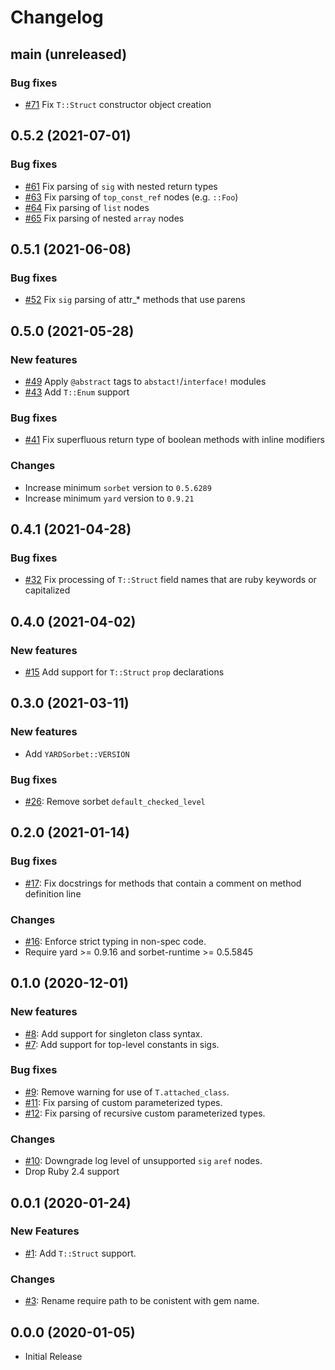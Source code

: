 # Changelog

## main (unreleased)

### Bug fixes

* [#71](https://github.com/dduugg/yard-sorbet/pull/71) Fix `T::Struct` constructor object creation

## 0.5.2 (2021-07-01)

### Bug fixes

* [#61](https://github.com/dduugg/yard-sorbet/pull/61) Fix parsing of `sig` with nested return types
* [#63](https://github.com/dduugg/yard-sorbet/pull/63) Fix parsing of `top_const_ref` nodes (e.g. `::Foo`)
* [#64](https://github.com/dduugg/yard-sorbet/pull/64) Fix parsing of `list` nodes
* [#65](https://github.com/dduugg/yard-sorbet/pull/65) Fix parsing of nested `array` nodes

## 0.5.1 (2021-06-08)

### Bug fixes

* [#52](https://github.com/dduugg/yard-sorbet/issues/52) Fix `sig` parsing of attr_* methods that use parens

## 0.5.0 (2021-05-28)

### New features

* [#49](https://github.com/dduugg/yard-sorbet/issues/49) Apply `@abstract` tags to `abstact!`/`interface!` modules
* [#43](https://github.com/dduugg/yard-sorbet/issues/43) Add `T::Enum` support

### Bug fixes

* [#41](https://github.com/dduugg/yard-sorbet/issues/41) Fix superfluous return type of boolean methods with inline modifiers

### Changes

* Increase minimum `sorbet` version to `0.5.6289`
* Increase minimum `yard` version to `0.9.21`

## 0.4.1 (2021-04-28)

### Bug fixes

* [#32](https://github.com/dduugg/yard-sorbet/issues/32) Fix processing of `T::Struct` field names that are ruby keywords or capitalized

## 0.4.0 (2021-04-02)

### New features

* [#15](https://github.com/dduugg/yard-sorbet/issues/15) Add support for `T::Struct` `prop` declarations

## 0.3.0 (2021-03-11)

### New features

* Add `YARDSorbet::VERSION`

### Bug fixes

* [#26](https://github.com/dduugg/yard-sorbet/pull/26): Remove sorbet `default_checked_level`

## 0.2.0 (2021-01-14)

### Bug fixes

* [#17](https://github.com/dduugg/yard-sorbet/pull/17): Fix docstrings for methods that contain a comment on method definition line

### Changes

* [#16](https://github.com/dduugg/yard-sorbet/pull/16): Enforce strict typing in non-spec code.
* Require yard >= 0.9.16 and sorbet-runtime >= 0.5.5845

## 0.1.0 (2020-12-01)

### New features

* [#8](https://github.com/dduugg/yard-sorbet/pull/8): Add support for singleton class syntax.
* [#7](https://github.com/dduugg/yard-sorbet/pull/7): Add support for top-level constants in sigs.

### Bug fixes

* [#9](https://github.com/dduugg/yard-sorbet/pull/9): Remove warning for use of `T.attached_class`.
* [#11](https://github.com/dduugg/yard-sorbet/pull/11): Fix parsing of custom parameterized types.
* [#12](https://github.com/dduugg/yard-sorbet/pull/12): Fix parsing of recursive custom parameterized types.

### Changes

* [#10](https://github.com/dduugg/yard-sorbet/pull/10): Downgrade log level of unsupported `sig` `aref` nodes.
* Drop Ruby 2.4 support

## 0.0.1 (2020-01-24)

### New Features

* [#1](https://github.com/dduugg/yard-sorbet/pull/1): Add `T::Struct` support.

### Changes

* [#3](https://github.com/dduugg/yard-sorbet/pull/3): Rename require path to be conistent with gem name.

## 0.0.0 (2020-01-05)

* Initial Release
